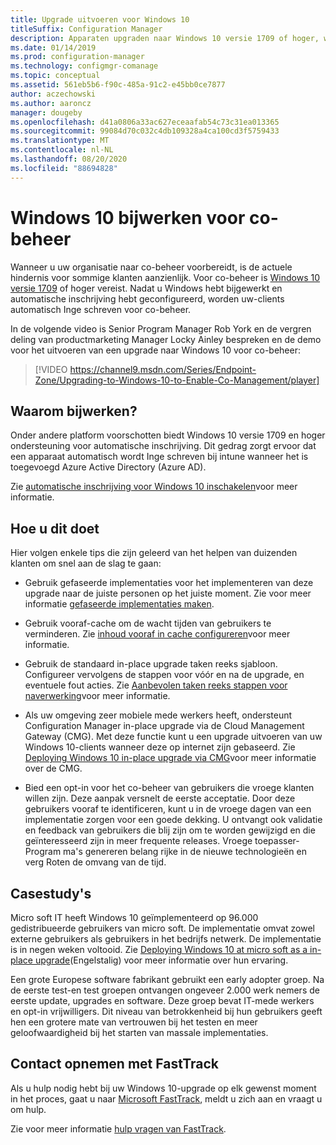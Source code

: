 ```yaml
---
title: Upgrade uitvoeren voor Windows 10
titleSuffix: Configuration Manager
description: Apparaten upgraden naar Windows 10 versie 1709 of hoger, wat vereist is voor co-beheer
ms.date: 01/14/2019
ms.prod: configuration-manager
ms.technology: configmgr-comanage
ms.topic: conceptual
ms.assetid: 561eb5b6-f90c-485a-91c2-e45bb0ce7877
author: aczechowski
ms.author: aaroncz
manager: dougeby
ms.openlocfilehash: d41a0806a33ac627eceaafab54c73c31ea013365
ms.sourcegitcommit: 99084d70c032c4db109328a4ca100cd3f5759433
ms.translationtype: MT
ms.contentlocale: nl-NL
ms.lasthandoff: 08/20/2020
ms.locfileid: "88694828"
---
```

# <a name="upgrade-windows-10-for-co-management"></a>Windows 10 bijwerken voor co-beheer

Wanneer u uw organisatie naar co-beheer voorbereidt, is de actuele hindernis voor sommige klanten aanzienlijk. Voor co-beheer is [Windows 10 versie 1709](/windows/whats-new/whats-new-windows-10-version-1709) of hoger vereist. Nadat u Windows hebt bijgewerkt en automatische inschrijving hebt geconfigureerd, worden uw-clients automatisch Inge schreven voor co-beheer.

In de volgende video is Senior Program Manager Rob York en de vergren deling van productmarketing Manager Locky Ainley bespreken en de demo voor het uitvoeren van een upgrade naar Windows 10 voor co-beheer:

> [!VIDEO https://channel9.msdn.com/Series/Endpoint-Zone/Upgrading-to-Windows-10-to-Enable-Co-Management/player]



## <a name="why-upgrade"></a>Waarom bijwerken?

Onder andere platform voorschotten biedt Windows 10 versie 1709 en hoger ondersteuning voor automatische inschrijving. Dit gedrag zorgt ervoor dat een apparaat automatisch wordt Inge schreven bij intune wanneer het is toegevoegd Azure Active Directory (Azure AD). 

Zie [automatische inschrijving voor Windows 10 inschakelen](/intune/windows-enroll#enable-windows-10-automatic-enrollment)voor meer informatie.


## <a name="how-to-do-it"></a>Hoe u dit doet

Hier volgen enkele tips die zijn geleerd van het helpen van duizenden klanten om snel aan de slag te gaan:

- Gebruik gefaseerde implementaties voor het implementeren van deze upgrade naar de juiste personen op het juiste moment. Zie voor meer informatie [gefaseerde implementaties maken](../osd/deploy-use/create-phased-deployment-for-task-sequence.md).  

- Gebruik vooraf-cache om de wacht tijden van gebruikers te verminderen. Zie [inhoud vooraf in cache configureren](../osd/deploy-use/configure-precache-content.md)voor meer informatie.  

- Gebruik de standaard in-place upgrade taken reeks sjabloon. Configureer vervolgens de stappen voor vóór en na de upgrade, en eventuele fout acties. Zie [Aanbevolen taken reeks stappen voor naverwerking](../osd/deploy-use/create-a-task-sequence-to-upgrade-an-operating-system.md#recommended-task-sequence-steps-for-post-processing)voor meer informatie.  

- Als uw omgeving zeer mobiele mede werkers heeft, ondersteunt Configuration Manager in-place upgrade via de Cloud Management Gateway (CMG). Met deze functie kunt u een upgrade uitvoeren van uw Windows 10-clients wanneer deze op internet zijn gebaseerd. Zie [Deploying Windows 10 in-place upgrade via CMG](../osd/deploy-use/deploy-a-task-sequence.md#deploy-windows-10-in-place-upgrade-via-cmg)voor meer informatie over de CMG.  

- Bied een opt-in voor het co-beheer van gebruikers die vroege klanten willen zijn. Deze aanpak versnelt de eerste acceptatie. Door deze gebruikers vooraf te identificeren, kunt u in de vroege dagen van een implementatie zorgen voor een goede dekking. U ontvangt ook validatie en feedback van gebruikers die blij zijn om te worden gewijzigd en die geïnteresseerd zijn in meer frequente releases. Vroege toepasser-Program ma's genereren belang rijke in de nieuwe technologieën en verg Roten de omvang van de tijd.  


## <a name="case-studies"></a>Casestudy's

Micro soft IT heeft Windows 10 geïmplementeerd op 96.000 gedistribueerde gebruikers van micro soft. De implementatie omvat zowel externe gebruikers als gebruikers in het bedrijfs netwerk. De implementatie is in negen weken voltooid. Zie [Deploying Windows 10 at micro soft as a in-place upgrade](https://www.microsoft.com/itshowcase/deploying-windows-10-at-microsoft-as-an-in-place-upgrade)(Engelstalig) voor meer informatie over hun ervaring.  

Een grote Europese software fabrikant gebruikt een early adopter groep. Na de eerste test-en test groepen ontvangen ongeveer 2.000 werk nemers de eerste update, upgrades en software. Deze groep bevat IT-mede werkers en opt-in vrijwilligers. Dit niveau van betrokkenheid bij hun gebruikers geeft hen een grotere mate van vertrouwen bij het testen en meer geloofwaardigheid bij het starten van massale implementaties.



## <a name="contact-fasttrack"></a>Contact opnemen met FastTrack

Als u hulp nodig hebt bij uw Windows 10-upgrade op elk gewenst moment in het proces, gaat u naar [Microsoft FastTrack](https://Microsoft.com/FastTrack/), meldt u zich aan en vraagt u om hulp. 

Zie voor meer informatie [hulp vragen van FastTrack](quickstart-fasttrack.md).